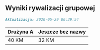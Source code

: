 ## Wyniki rywalizacji grupowej

```markdown
Aktualizacja: 2020-05-29 00:39:54
```

Drużyna A | Jeszcze bez nazwy
------------ | -------------
 40 KM | 32 KM